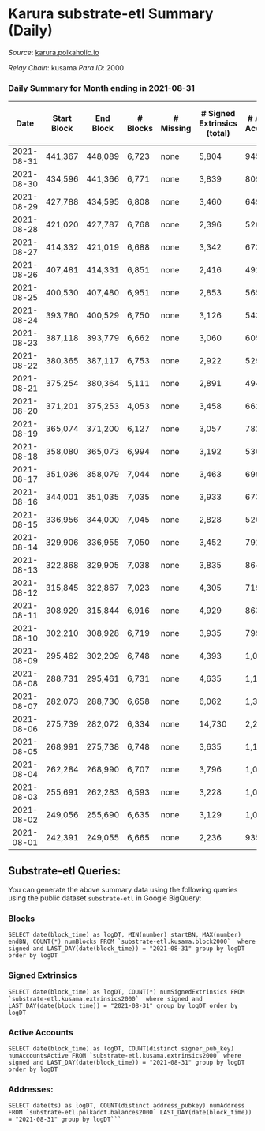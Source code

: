 # Karura substrate-etl Summary (Daily)

_Source_: [karura.polkaholic.io](https://karura.polkaholic.io)

*Relay Chain*: kusama
*Para ID*: 2000



### Daily Summary for Month ending in 2021-08-31


| Date | Start Block | End Block | # Blocks | # Missing | # Signed Extrinsics (total) | # Active Accounts | # Addresses with Balances | # Events | # Transfers | # XCM Transfers In | # XCM Transfers Out |
| ---- | ----------- | --------- | -------- | --------- | --------------------------- | ----------------- | ------------------------- | -------- | ----------- | ------------------ | ------------------- |
| 2021-08-31 | 441,367 | 448,089 | 6,723 | none | 5,804 | 945 | 63,306 | 219,913 | 44,228 ($10,405,411) |   | 481 ($3,097,254) |
| 2021-08-30 | 434,596 | 441,366 | 6,771 | none | 3,839 | 809 | 53,128 | 46,696 | 6,300 ($6,188,680) |   | 318 ($1,677,274) |
| 2021-08-29 | 427,788 | 434,595 | 6,808 | none | 3,460 | 649 | 53,048 | 44,641 | 6,070 ($4,790,718) |   | 242 ($1,640,590) |
| 2021-08-28 | 421,020 | 427,787 | 6,768 | none | 2,396 | 526 | 52,977 | 38,633 | 4,565 ($2,509,552) |   | 173 ($650,031) |
| 2021-08-27 | 414,332 | 421,019 | 6,688 | none | 3,342 | 673 | 52,959 | 43,245 | 5,796 ($7,767,325) |   | 260 ($3,161,686) |
| 2021-08-26 | 407,481 | 414,331 | 6,851 | none | 2,416 | 491 |  | 39,071 | 4,691 ($4,406,280) |   | 92 ($561,719) |
| 2021-08-25 | 400,530 | 407,480 | 6,951 | none | 2,853 | 565 |  | 41,661 | 5,278 ($3,114,221) |   | 72 ($254,848) |
| 2021-08-24 | 393,780 | 400,529 | 6,750 | none | 3,126 | 543 |  | 42,417 | 5,539 ($3,970,722) |   | 70 ($425,210) |
| 2021-08-23 | 387,118 | 393,779 | 6,662 | none | 3,060 | 605 |  | 41,110 | 5,208 ($2,953,286) |   | 101 ($471,737) |
| 2021-08-22 | 380,365 | 387,117 | 6,753 | none | 2,922 | 529 |  | 41,299 | 5,248 ($1,920,674) |   | 119 ($902,659) |
| 2021-08-21 | 375,254 | 380,364 | 5,111 | none | 2,891 | 494 |  | 33,599 | 4,357 ($2,530,602) |   | 110 ($761,540) |
| 2021-08-20 | 371,201 | 375,253 | 4,053 | none | 3,458 | 662 |  | 32,544 | 4,741 ($4,027,885) |   | 129 ($923,254) |
| 2021-08-19 | 365,074 | 371,200 | 6,127 | none | 3,057 | 782 |  | 39,356 | 5,183 ($4,193,451) |   | 102 ($1,013,341) |
| 2021-08-18 | 358,080 | 365,073 | 6,994 | none | 3,192 | 536 |  | 43,147 | 5,479 ($4,274,537) |   | 90 ($1,051,938) |
| 2021-08-17 | 351,036 | 358,079 | 7,044 | none | 3,463 | 699 |  | 44,879 | 5,851 ($5,044,249) |   | 92 ($483,959) |
| 2021-08-16 | 344,001 | 351,035 | 7,035 | none | 3,933 | 673 |  | 47,696 | 6,493 ($6,592,970) |   | 137 ($1,415,746) |
| 2021-08-15 | 336,956 | 344,000 | 7,045 | none | 2,828 | 526 |  | 41,932 | 5,169 ($1,995,451) |   | 43 ($344,999) |
| 2021-08-14 | 329,906 | 336,955 | 7,050 | none | 3,452 | 791 |  | 45,390 | 5,831 ($2,580,820) |   | 71 ($576,446) |
| 2021-08-13 | 322,868 | 329,905 | 7,038 | none | 3,835 | 864 |  | 47,171 | 6,246 ($4,248,606) |   | 85 ($334,386) |
| 2021-08-12 | 315,845 | 322,867 | 7,023 | none | 4,305 | 719 |  | 52,572 | 8,518 ($4,949,684) |   | 117 ($522,823) |
| 2021-08-11 | 308,929 | 315,844 | 6,916 | none | 4,929 | 863 |  | 53,653 | 7,942 ($7,991,101) |   | 123 ($1,851,738) |
| 2021-08-10 | 302,210 | 308,928 | 6,719 | none | 3,935 | 799 |  | 47,940 | 6,724 ($3,469,142) |   | 128 ($592,248) |
| 2021-08-09 | 295,462 | 302,209 | 6,748 | none | 4,393 | 1,049 |  | 51,323 | 7,565 ($6,338,748) |   | 132 ($380,232) |
| 2021-08-08 | 288,731 | 295,461 | 6,731 | none | 4,635 | 1,101 |  | 52,005 | 7,647 ($4,831,026) |   | 109 ($1,274,957) |
| 2021-08-07 | 282,073 | 288,730 | 6,658 | none | 6,062 | 1,357 |  | 59,796 | 9,647 ($17,016,833) |   | 153 ($4,103,981) |
| 2021-08-06 | 275,739 | 282,072 | 6,334 | none | 14,730 | 2,272 |  | 112,615 | 22,635 ($42,653,031) |   | 181 ($1,351,978) |
| 2021-08-05 | 268,991 | 275,738 | 6,748 | none | 3,635 | 1,143 |  | 27,434 | 2,171 ($1,547,129) |   | 77 ($318,943) |
| 2021-08-04 | 262,284 | 268,990 | 6,707 | none | 3,796 | 1,032 |  | 29,665 | 2,825 ($1,948,094) |   | 71 ($479,161) |
| 2021-08-03 | 255,691 | 262,283 | 6,593 | none | 3,228 | 1,030 |  | 26,509 | 2,384 ($1,075,944) |   | 82 ($520,095) |
| 2021-08-02 | 249,056 | 255,690 | 6,635 | none | 3,129 | 1,057 |  | 26,711 | 2,559 ($2,483,381) |   | 94 ($634,927) |
| 2021-08-01 | 242,391 | 249,055 | 6,665 | none | 2,236 | 935 |  | 25,863 | 2,841 ($1,799,543) |   | 93 ($502,561) |

## Substrate-etl Queries:
You can generate the above summary data using the following queries using the public dataset `substrate-etl` in Google BigQuery:


### Blocks
```
SELECT date(block_time) as logDT, MIN(number) startBN, MAX(number) endBN, COUNT(*) numBlocks FROM `substrate-etl.kusama.block2000`  where signed and LAST_DAY(date(block_time)) = "2021-08-31" group by logDT order by logDT
```


### Signed Extrinsics
```
SELECT date(block_time) as logDT, COUNT(*) numSignedExtrinsics FROM `substrate-etl.kusama.extrinsics2000`  where signed and LAST_DAY(date(block_time)) = "2021-08-31" group by logDT order by logDT
```


### Active Accounts
```
SELECT date(block_time) as logDT, COUNT(distinct signer_pub_key) numAccountsActive FROM `substrate-etl.kusama.extrinsics2000` where signed and LAST_DAY(date(block_time)) = "2021-08-31" group by logDT order by logDT
```


### Addresses:
```
SELECT date(ts) as logDT, COUNT(distinct address_pubkey) numAddress FROM `substrate-etl.polkadot.balances2000` LAST_DAY(date(block_time)) = "2021-08-31" group by logDT```

